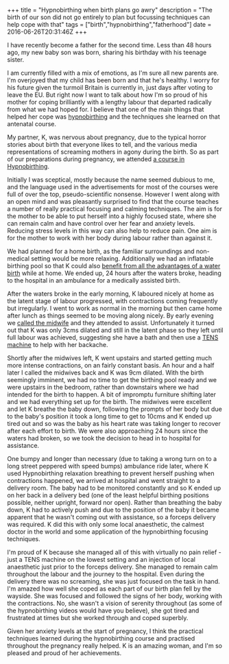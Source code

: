 +++
title = "Hypnobirthing when birth plans go awry"
description = "The birth of our son did not go entirely to plan but focussing techniques can help cope with that"
tags = ["birth","hypnobirthing","fatherhood"]
date = 2016-06-26T20:31:46Z
+++

I have recently become a father for the second time. Less than 48 hours ago, my new baby son was born, sharing his birthday with his teenage sister.

I am currently filled with a mix of emotions, as I'm sure all new parents are. I'm overjoyed that my child has been born and that he's healthy. I worry for his future given the turmoil Britain is currently in, just days after voting to leave the EU. But right now I want to talk about how I'm so proud of his mother for coping brilliantly with a lengthy labour that departed radically from what we had hoped for. I believe that one of the main things that helped her cope was [hypnobirthing](http://www.hypnobirthing-uk.com/) and the techniques she learned on that antenatal course.

My partner, K, was nervous about pregnancy, due to the typical horror stories about birth that everyone likes to tell, and the various media representations of screaming mothers in agony during the birth. So as part of our preparations during pregnancy, we attended [a course in Hypnobirthing](http://enhanceyourbirth.co.uk/).

Initially I was sceptical, mostly because the name seemed dubious to me, and the language used in the advertisements for most of the courses were full of over the top, pseudo-scientific nonsense. However I went along with an open mind and was pleasantly surprised to find that the course teaches a number of really practical focusing and calming techniques. The aim is for the mother to be able to put herself into a highly focused state, where she can remain calm and have control over her fear and anxiety levels. Reducing stress levels in this way can also help to reduce pain. One aim is for the mother to work with her body during labour rather than against it.

We had planned for a home birth, as the familiar surroundings and non-medical setting would be more relaxing. Additionally we had an inflatable birthing pool so that K could also [benefit from all the advantages of a water birth](https://www.nct.org.uk/birth/use-water-birth-pools-labour) while at home. We ended up, 24 hours after the waters broke, heading to the hospital in an ambulance for a medically assisted birth.

After the waters broke in the early morning, K laboured nicely at home as the latent stage of labour progressed, with contractions coming frequently but irregularly. I went to work as normal in the morning but then came home after lunch as things seemed to be moving along nicely. By early evening we [called the midwife](http://www.bbc.co.uk/programmes/p0118t80) and they attended to assist. Unfortunately it turned out that K was only 3cms dilated and still in the latent phase so they left until full labour was achieved, suggesting she have a bath and then use a [TENS machine](http://www.nhs.uk/Conditions/tens/Pages/Introduction.aspx) to help with her backache.

Shortly after the midwives left, K went upstairs and started getting much more intense contractions, on an fairly constant basis. An hour and a half later I called the midwives back and K was 9cm dilated. With the birth seemingly imminent, we had no time to get the birthing pool ready and we were upstairs in the bedroom, rather than downstairs where we had intended for the birth to happen. A bit of impromptu furniture shifting later and we had everything set up for the birth. The midwives were excellent and let K breathe the baby down, following the prompts of her body but due to the baby's position it took a long time to get to 10cms and K ended up tired out and so was the baby as his heart rate was taking longer to recover after each effort to birth. We were also approaching 24 hours since the waters had broken, so we took the decision to head in to hospital for assistance.

One bumpy and longer than necessary (due to taking a wrong turn on to a long street peppered with speed bumps) ambulance ride later, where K used Hypnobirthing relaxation breathing to prevent herself pushing when contractions happened, we arrived at hospital and went straight to a delivery room. The baby had to be monitored constantly and so K ended up on her back in a delivery bed (one of the least helpful birthing positions possible, neither upright, forward nor open). Rather than breathing the baby down, K had to actively push and due to the position of the baby it became apparent that he wasn't coming out with assistance, so a forceps delivery was required. K did this with only some local anaesthetic, the calmest doctor in the world and some application of the hypnobirthing focusing techniques.

I'm proud of K because she managed all of this with virtually no pain relief - just a TENS machine on the lowest setting and an injection of local anaesthetic just prior to the forceps delivery. She managed to remain calm throughout the labour and the journey to the hospital. Even during the delivery there was no screaming, she was just focused on the task in hand. I'm amazed how well she coped as each part of our birth plan fell by the wayside. She was focused and followed the signs of her body, working with the contractions. No, she wasn't a vision of serenity throughout (as some of the hypnobirthing videos would have you believe), she got tired and frustrated at times but she worked through and coped superbly.

Given her anxiety levels at the start of pregnancy, I think the practical techniques learned during the hypnobirthing course and practised throughout the pregnancy really helped. K is an amazing woman, and I'm so pleased and proud of her achievements.
